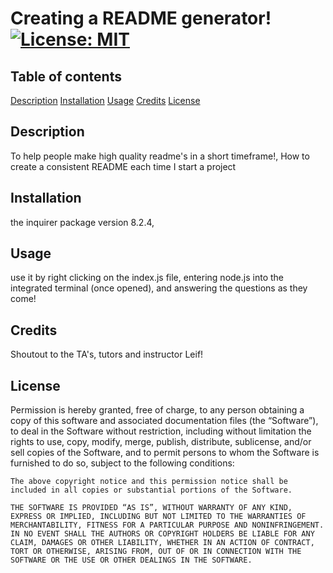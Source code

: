 # Creating a README generator! [![License: MIT](https://img.shields.io/badge/License-MIT-yellow.svg)](https://opensource.org/licenses/MIT)

## Table of contents
 
[Description](#Description)
[Installation](#Installation)
[Usage](#Usage)
[Credits](#Credits)
[License](#License)


  ## Description
  
 To help people make high quality readme's in a short timeframe!, How to create a consistent README each time I start a project

## Installation 

 the inquirer package version 8.2.4,

## Usage

 use it by right clicking on the index.js file, entering node.js into the integrated terminal (once opened), and answering the questions as they come!

## Credits 

Shoutout to the TA's, tutors and instructor Leif!

## License
Permission is hereby granted, free of charge, to any person obtaining a copy of this software and associated documentation files (the “Software”), to deal in the Software without restriction, including without limitation the rights to use, copy, modify, merge, publish, distribute, sublicense, and/or sell copies of the Software, and to permit persons to whom the Software is furnished to do so, subject to the following conditions:

    The above copyright notice and this permission notice shall be included in all copies or substantial portions of the Software.
    
    THE SOFTWARE IS PROVIDED “AS IS”, WITHOUT WARRANTY OF ANY KIND, EXPRESS OR IMPLIED, INCLUDING BUT NOT LIMITED TO THE WARRANTIES OF MERCHANTABILITY, FITNESS FOR A PARTICULAR PURPOSE AND NONINFRINGEMENT. IN NO EVENT SHALL THE AUTHORS OR COPYRIGHT HOLDERS BE LIABLE FOR ANY CLAIM, DAMAGES OR OTHER LIABILITY, WHETHER IN AN ACTION OF CONTRACT, TORT OR OTHERWISE, ARISING FROM, OUT OF OR IN CONNECTION WITH THE SOFTWARE OR THE USE OR OTHER DEALINGS IN THE SOFTWARE.